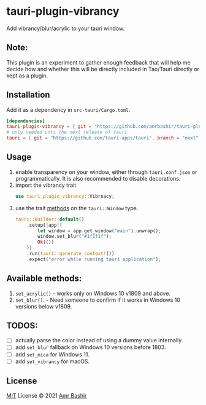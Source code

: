 # tauri-plugin-vibrancy
Add vibrancy/blur/acrylic to your tauri window.

## Note:
This plugin is an experiment to gather enough feedback that will help me decide how and whether this will be directly included in Tao/Tauri directly or kept as a plugin.

## Installation
Add it as a dependency in `src-tauri/Cargo.toml`.
```toml
[dependencies]
tauri-plugin-vibrancy = { git = "https://github.com/amrbashir/tauri-plugin-vibrancy" }
# only needed unti the next release of tauri
tauri = { git = "https://github.com/tauri-apps/tauri", branch = "next" }
```

## Usage
1. enable transparency on your window, either through `tauri.conf.json` or programmatically. It is also recommended to disable decorations.
2. import the vibrancy trait
    ```rs
    use tauri_plugin_vibrancy::Vibrnacy;
    ```
3. use the trait [methods](src/lib.rs:) on the `tauri::Window` type.
    ```rs
    tauri::Builder::default()
        .setup(|app|{
            let window = app.get_window("main").unwrap();
            window.set_blur("#1f1f1f");
            Ok(())
        })
        .run(tauri::generate_context!())
        .expect("error while running tauri application");
    ```

## Available methods:
1. `set_acrylic()` - works only on Windows 10 v1809 and above.
2. `set_blur()`. - Need someone to confirm if it works in Windows 10 versions below v1809.

## TODOS:
- [ ] actually parse the color instead of using a dummy value internally.
- [ ] add `set_blur` fallback on Windows 10 versions before 1803.
- [ ] add `set_mica` for Windows 11.
- [ ] add `set_vibrancy` for macOS.

## License
[MIT](./LICENSE) License © 2021 [Amr Bashir](https://github.com/amrbashir)
